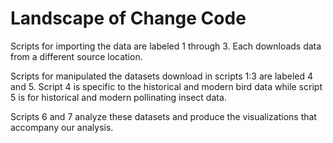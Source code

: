 # Landscape of Change Code

Scripts for importing the data are labeled 1 through 3. Each downloads data from a different source location.

Scripts for manipulated the datasets download in scripts 1:3 are labeled 4 and 5. Script 4 is specific to the historical and modern bird data while script 5 is for historical and modern pollinating insect data.

Scripts 6 and 7 analyze these datasets and produce the visualizations that accompany our analysis.
